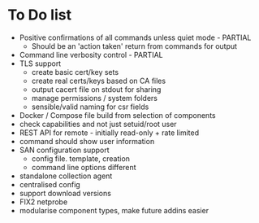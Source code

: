 # To Do list

* Positive confirmations of all commands unless quiet mode - PARTIAL
  * Should be an 'action taken' return from commands for output
* Command line verbosity control - PARTIAL
* TLS support
  * create basic cert/key sets
  * create real certs/keys based on CA files
  * output cacert file on stdout for sharing
  * manage permissions / system folders
  * sensible/valid naming for csr fields
* Docker / Compose file build from selection of components
* check capabilities and not just setuid/root user
* REST API for remote - initially read-only + rate limited
* command should show user information
* SAN configuration support
  * config file. template, creation
  * command line options different
* standalone collection agent
* centralised config
* support download versions
* FIX2 netprobe
* modularise component types, make future addins easier